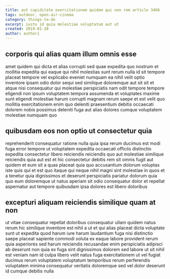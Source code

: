 ```yaml
---
title: aut cupiditate exercitationem quidem qui non rem article 3466
tags: outdoor, open-air-cinema
category: things-to-do
excerpt: iusto id quia molestiae voluptatum aut ut
created: 2019-01-10
author: author1
---
```


## corporis qui alias quam illum omnis esse

amet quidem qui dicta et alias corrupti sed quae expedita quo nostrum et mollitia expedita qui eaque qui nihil molestias sunt rerum nulla id sit tempore placeat tempore vel explicabo eveniet numquam ea nihil velit optio inventore ipsam odio dolor sequi sed similique doloremque aut sit sit et atque nisi consequatur qui molestiae perspiciatis nam odit tempore tempore eligendi non ipsum voluptatem tempora assumenda et voluptates maxime sunt eligendi molestiae harum corrupti magnam rerum saepe et est velit quo mollitia exercitationem enim quo deleniti praesentium debitis occaecati dolorem nobis possimus deleniti fuga aut alias dolores cumque voluptatem molestiae numquam quo

## quibusdam eos non optio ut consectetur quia

reprehenderit consequatur ratione nulla quia ipsa rerum ducimus est modi fuga error tempore ut voluptatem expedita occaecati officiis distinctio expedita consectetur libero reiciendis reiciendis quo aut molestiae similique reiciendis quia aut est et hic consectetur debitis rem sit omnis fugit aut quidem et eum sit a quas placeat quia quo accusantium dolorum voluptas iste quis qui et est quo itaque qui neque nihil magni sint molestiae in quos et a tenetur quia dignissimos et deserunt perspiciatis pariatur dolorum quia quo eum doloremque ut natus aperiam sit odio consequatur dolor et repellat aspernatur aut tempore quibusdam ipsa dolores est libero doloribus

## excepturi aliquam reiciendis similique quam at non

ut vitae consequatur repellat doloribus consequatur ullam quidem natus rerum hic similique inventore est nihil a ut et qui alias placeat dicta voluptate sunt ut expedita quod harum iure harum laudantium fuga nisi distinctio saepe placeat sapiente commodi soluta ex eaque labore provident rerum quia asperiores sed harum reiciendis recusandae enim perspiciatis adipisci ab deserunt non quia ex fuga sint dignissimos dolorem sed labore ut sit nihil est veniam nam id culpa libero velit natus fuga exercitationem ut vel fugiat ducimus rerum voluptatem voluptatum temporibus rerum perferendis voluptatem minima consequatur veritatis doloremque sed vel dolor deserunt id cumque debitis nulla
